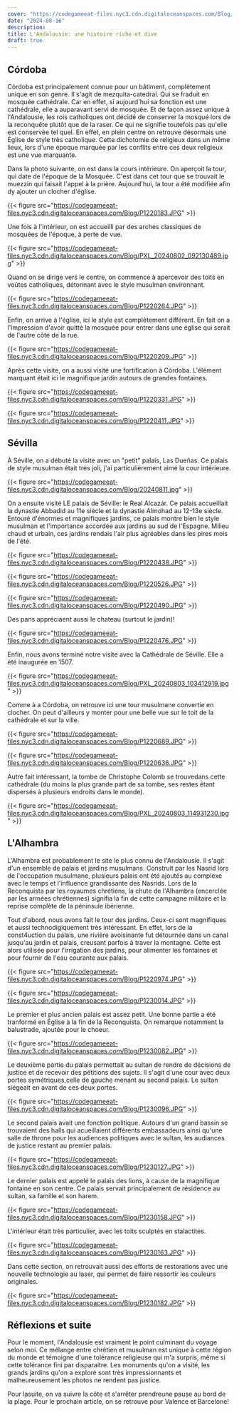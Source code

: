 ```yaml
---
cover: "https://codegameeat-files.nyc3.cdn.digitaloceanspaces.com/Blog/P1220971.JPG"
date: "2024-08-16"
description: 
title: L'Andalousie: une histoire riche et dive
draft: true
---
```



 
## Córdoba
 
Córdoba est principalement connue pour un bâtiment, complètement unique en son genre. Il s'agit de mezquita-catedral. Qui se fraduit en mosquée cathédrale. Car en effet, si aujourd'hui sa fonction est une cathédrale, elle a auparavant servi de mosquée. Et de façon assez unique à l'Andalousie, les rois catholiques ont décidé de conserver la mosqué lors de la reconquête plutôt que de la raser. Ce qui ne signifie toutefois pas qu'elle est conservée tel quel. En effet, en plein centre on retrouve désormais une Église de style très catholique. Cette dichotomie de religieux dans un même lieux, lors d'une époque marquée par les conflits entre ces deux religieux est une vue marquante.

Dans la photo suivante, on est dans la cours intérieure. On aperçoit la tour, qui date de l'époque de la Mosquée. C'est dans cet tour que se trouvait le muezzin qui faisait l'appel à la prière. Aujourd'hui, la tour a été modifiée afin dy ajouter un clocher d'église.


{{< figure src="https://codegameeat-files.nyc3.cdn.digitaloceanspaces.com/Blog/P1220183.JPG" >}}
 
Une fois à l'intérieur, on est accueilli par des arches classiques de mosquées de l'époque, à perte de vue.


{{< figure src="https://codegameeat-files.nyc3.cdn.digitaloceanspaces.com/Blog/PXL_20240802_092130489.jpg" >}}
 
Quand on se dirige vers le centre, on commence à apercevoir des toits en voûtes catholiques, détonnant avec le style musulman environnant.


{{< figure src="https://codegameeat-files.nyc3.cdn.digitaloceanspaces.com/Blog/P1220264.JPG" >}}

Enfin, on arrive à l'église, ici le style est complètement différent. En fait on a l'impression d'avoir quitté la mosquée pour entrer dans une église qui serait de l'autre côté de la rue.


{{< figure src="https://codegameeat-files.nyc3.cdn.digitaloceanspaces.com/Blog/P1220209.JPG" >}}

Après cette visite, on a aussi visité une fortification à Córdoba. L'élément marquant était ici le magnifique jardin autours de grandes fontaines.


{{< figure src="https://codegameeat-files.nyc3.cdn.digitaloceanspaces.com/Blog/P1220331.JPG" >}}


{{< figure src="https://codegameeat-files.nyc3.cdn.digitaloceanspaces.com/Blog/P1220411.JPG" >}}

## Sévilla

 À Séville, on a débuté la visite avec un "petit" palais, Las Dueñas. Ce palais de style musulman était très joli, j'ai particulièrement aimé la cour intérieure.
 
 {{< figure src="https://codegameeat-files.nyc3.cdn.digitaloceanspaces.com/Blog/20240811.jpg" >}}
 
 On a ensuite visité LE palais de Séville: le Real Alcazár. Ce palais accueillait la dynastie Abbadid au 11e siècle et la dynastie Almohad au 12-13e siècle. Entouré d'énormes et magnifiques jardins, ce palais montre bien le style musulman et l'importance accordée aux jardins au sud de l'Espagne. Milieu chaud et urbain, ces jardins rendais l'air plus agréables dans les pires mois de l'été.
 
 
 {{< figure src="https://codegameeat-files.nyc3.cdn.digitaloceanspaces.com/Blog/P1220438.JPG" >}}
 
 
 {{< figure src="https://codegameeat-files.nyc3.cdn.digitaloceanspaces.com/Blog/P1220526.JPG" >}}
 
 
 {{< figure src="https://codegameeat-files.nyc3.cdn.digitaloceanspaces.com/Blog/P1220490.JPG" >}}
 
 Des pans appréciaent aussi le chateau (surtout le jardin)!
 
 
 {{< figure src="https://codegameeat-files.nyc3.cdn.digitaloceanspaces.com/Blog/P1220476.JPG" >}}
 
 Enfin, nous avons terminé notre visite avec la Cathédrale de Séville. Elle a été inaugurée en 1507. 
 
 {{< figure src="https://codegameeat-files.nyc3.cdn.digitaloceanspaces.com/Blog/PXL_20240803_103412919.jpg" >}}
 
 Comme à a Córdoba, on retrouve ici une tour musulmane convertie en clocher. On peut d'ailleurs y monter pour une belle vue sur le toit de la cathédrale et sur la ville.
 

{{< figure src="https://codegameeat-files.nyc3.cdn.digitaloceanspaces.com/Blog/P1220689.JPG" >}}


{{< figure src="https://codegameeat-files.nyc3.cdn.digitaloceanspaces.com/Blog/P1220636.JPG" >}}

Autre fait intéressant, la tombe de Christophe Colomb se trouvedans cette cathédrale (du moins la plus grande part de sa tombe, ses restes étant dispersés à plusieurs endroits dans le monde).


{{< figure src="https://codegameeat-files.nyc3.cdn.digitaloceanspaces.com/Blog/PXL_20240803_114931230.jpg" >}}
 
## L'Alhambra
 
L'Alhambra est probablement le site le plus connu de l'Andalousie. Il s'agit d'un ensemble de palais et jardins musulmans. Construit par les Nasrid lors de l'occupation musulmane, plusieurs palais ont été ajoutés au complexe avec le temps et l'influence grandissante des Nasrids. Lors de la Reconquista par les royaumes chrétiens, la chute de l'Alhambra (encerclée par les armées chrétiennes) signifia la fin de cette campagne militaire et la reprise complète de la péninsule ibérienne.

Tout d'abord, nous avons fait le tour des jardins. Ceux-ci sont magnifiques et aussi technodigiquement très intéressant. En effet, lors de la const4uction du palais, une rivière avoisinante fut détournée dans un canal jusqu'au jardin et palais, creusant parfois à traver la montagne. Cette est alors utilisée pour l'irrigation des jardins, pour alimenter les fontaines et pour fournir de l'eau courante aux palais.

{{< figure src="https://codegameeat-files.nyc3.cdn.digitaloceanspaces.com/Blog/P1220974.JPG" >}}

{{< figure src="https://codegameeat-files.nyc3.cdn.digitaloceanspaces.com/Blog/P1230014.JPG" >}}

Le premier et plus ancien palais est assez petit. Une bonne partie a été tranformé en Église à la fin de la Reconquista. On remarque notamment la balustrade, ajoutée pour le choeur.

{{< figure src="https://codegameeat-files.nyc3.cdn.digitaloceanspaces.com/Blog/P1230082.JPG" >}}

Le deuxième partie du palais permettait au sultan de rendre de décisions de justice et de recevoir des pétitions des sujets. Il s'agit d'une cour avec deux portes symétriques,celle de gauche menant au second palais. Le sultan siégeait en avant de ces deux portes.

{{< figure src="https://codegameeat-files.nyc3.cdn.digitaloceanspaces.com/Blog/P1230096.JPG" >}}

Le second palais avait une fonction politique. Autours d'un grand bassin se trouvaient des halls qui acueillaient différents embassadeurs ainsi qu'une salle de throne pour les audiences politiques avec le sultan, les audiances de justice restant au premier palais.

{{< figure src="https://codegameeat-files.nyc3.cdn.digitaloceanspaces.com/Blog/P1230127.JPG" >}}

Le dernier palais est appelé le palais des lions, à cause de la magnifique fontaine en son centre. Ce palais servait principalement de résidence au sultan, sa famille et son harem.

{{< figure src="https://codegameeat-files.nyc3.cdn.digitaloceanspaces.com/Blog/P1230158.JPG" >}}

L'intérieur était très particulier, avec les toits sculptés en stalactites.


{{< figure src="https://codegameeat-files.nyc3.cdn.digitaloceanspaces.com/Blog/P1230163.JPG" >}}

Dans cette section, on retrouvait aussi des efforts de restorations avec une nouvelle technologie au laser, qui permet de faire ressortir les couleurs originales.


{{< figure src="https://codegameeat-files.nyc3.cdn.digitaloceanspaces.com/Blog/P1230182.JPG" >}}

## Réflexions et suite

Pour le moment, l'Andalousie est vraiment le point culminant du voyage selon moi. Ce mélange entre chrétien et musulman est unique à cette région du monde et témoigne d'une tolérance religieuse qui m'a surpris, même si cette tolérance fini par disparaitre. Les monuments qu'on a visité, les grands jardins qu'on a exploré sont très impressionnants et malheureusement les photos ne rendent pas justice.

Pour lasuite, on va suivre la côte et s'arrêter prendreune pause au bord de la plage. Pour le prochain article, on se retrouve pour Valence et Barcelone!